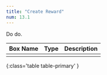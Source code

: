 ```yaml
---
title: "Create Reward"
num: 13.1
---
```


Do do.

| Box Name | Type | Description | 
|-------|--------|--------|
|||
{:class='table table-primary' }








